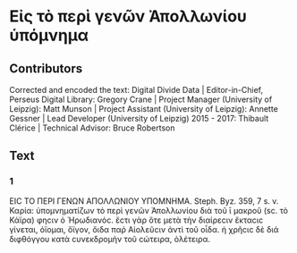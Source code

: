 # Εἰς τὸ περὶ γενῶν Ἀπολλωνίου ὑπόμνημα  

## Contributors  
Corrected and encoded the text: Digital Divide Data | Editor-in-Chief, Perseus Digital Library: Gregory Crane | Project Manager (University of Leipzig): Matt Munson | Project Assistant (University of Leipzig): Annette Gessner | Lead Developer (University of Leipzig) 2015 - 2017: Thibault Clérice | Technical Advisor: Bruce Robertson  

## Text  
### 1  
ΕΙϹ ΤΟ ΠΕΡΙ ΓΕΝΩΝ ΑΠΟΛΛΩΝΙΟΥ ΥΠΟΜΝΗΜΑ. Steph. Byz. 359, 7 s. v. Καρία: ὑπομνηματίζων τὸ περὶ γενῶν Ἀπολλωνίου διὰ τοῦ ῑ μακροῦ (sc. τὸ Κάϊρα) φηϲιν ὁ Ἡρωδιανόϲ. ἔϲτι γὰρ ὅτε μετὰ τὴν διαίρεϲιν ἔκταϲιϲ γίνεται, ὀϊομαι, ὄϊγον, ὄιδα παῤ Αἰολεῦϲιν ἀντὶ τοῦ οἶδα. ἡ χρῆϲιϲ δὲ διά διφθόγγου κατὰ ϲυνεκδρομὴν τοῦ ϲώτειρα, ὀλέτειρα.  
